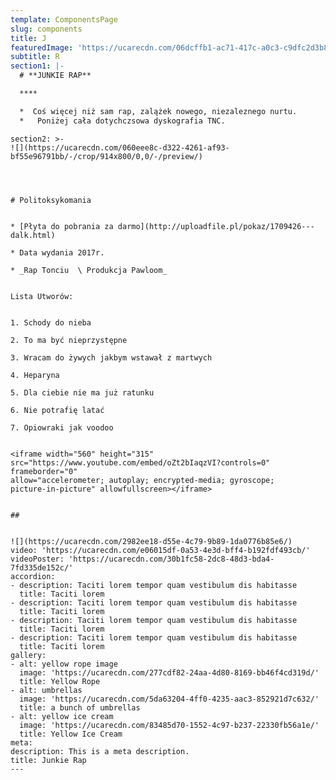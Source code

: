 ```yaml
---
template: ComponentsPage
slug: components
title: J
featuredImage: 'https://ucarecdn.com/06dcffb1-ac71-417c-a0c3-c9dfc2d3b8c2/'
subtitle: R
section1: |-
  # **JUNKIE RAP**

  ****

  *  Coś więcej niż sam rap, zalążek nowego, niezaleznego nurtu.
  *   Poniżej cała dotychczsowa dyskografia TNC.                     


  ```
                                                                                                                                                                                              
  ```
section2: >-
  ![](https://ucarecdn.com/060eee8c-d322-4261-af93-bf55e96791bb/-/crop/914x800/0,0/-/preview/)




  # Politoksykomania


  * [Płyta do pobrania za darmo](http://uploadfile.pl/pokaz/1709426---dalk.html)

  * Data wydania 2017r.

  * _Rap Tonciu  \ Produkcja Pawloom_


  Lista Utworów:


  1. Schody do nieba 

  2. To ma być nieprzystępne

  3. Wracam do żywych jakbym wstawał z martwych

  4. Heparyna

  5. Dla ciebie nie ma już ratunku

  6. Nie potrafię latać 

  7. Opiowraki jak voodoo


  <iframe width="560" height="315"
  src="https://www.youtube.com/embed/oZt2bIaqzVI?controls=0" frameborder="0"
  allow="accelerometer; autoplay; encrypted-media; gyroscope;
  picture-in-picture" allowfullscreen></iframe>


  ## 


  ![](https://ucarecdn.com/2982ee18-d55e-4c79-9b89-1da0776b85e6/)
video: 'https://ucarecdn.com/e06015df-0a53-4e3d-bff4-b192fdf493cb/'
videoPoster: 'https://ucarecdn.com/30b1fc58-2dc8-48d3-bda4-7fd335de152c/'
accordion:
  - description: Taciti lorem tempor quam vestibulum dis habitasse
    title: Taciti lorem
  - description: Taciti lorem tempor quam vestibulum dis habitasse
    title: Taciti lorem
  - description: Taciti lorem tempor quam vestibulum dis habitasse
    title: Taciti lorem
  - description: Taciti lorem tempor quam vestibulum dis habitasse
    title: Taciti lorem
gallery:
  - alt: yellow rope image
    image: 'https://ucarecdn.com/277cdf82-24aa-4d80-8169-bb46f4cd319d/'
    title: Yellow Rope
  - alt: umbrellas
    image: 'https://ucarecdn.com/5da63204-4ff0-4235-aac3-852921d7c632/'
    title: a bunch of umbrellas
  - alt: yellow ice cream
    image: 'https://ucarecdn.com/83485d70-1552-4c97-b237-22330fb56a1e/'
    title: Yellow Ice Cream
meta:
  description: This is a meta description.
  title: Junkie Rap
---
```



